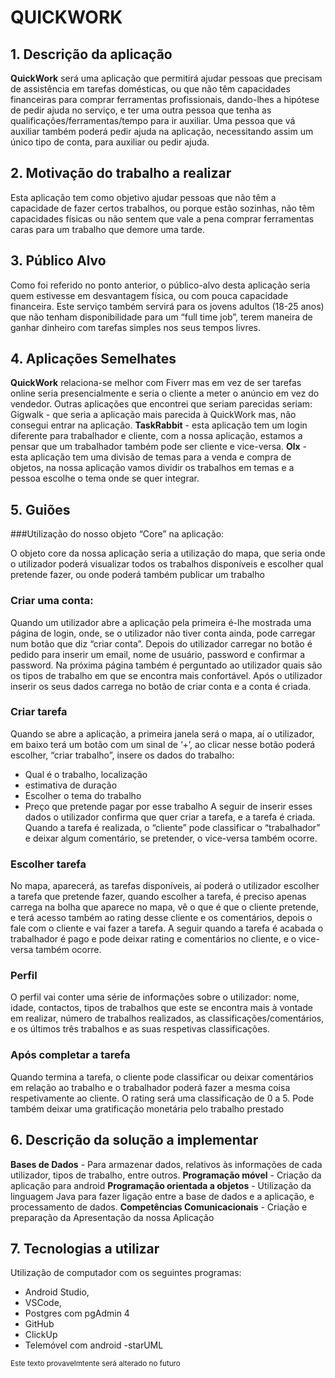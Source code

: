 # QUICKWORK


## 1. Descrição da aplicação

**QuickWork** será uma aplicação que permitirá ajudar pessoas que precisam de
assistência em tarefas domésticas, ou que não têm capacidades financeiras para
comprar ferramentas profissionais, dando-lhes a hipótese de pedir ajuda no serviço, e
ter uma outra pessoa que tenha as qualificações/ferramentas/tempo para ir auxiliar.
Uma pessoa que vá auxiliar também poderá pedir ajuda na aplicação,
necessitando assim um único tipo de conta, para auxiliar ou pedir ajuda.

## 2. Motivação do trabalho a realizar

Esta aplicação tem como objetivo ajudar pessoas que não têm a capacidade de
fazer certos trabalhos, ou porque estão sozinhas, não têm capacidades físicas ou não
sentem que vale a pena comprar ferramentas caras para um trabalho que demore uma
tarde.


## 3. Público Alvo

Como foi referido no ponto anterior, o público-alvo desta aplicação seria quem
estivesse em desvantagem física, ou com pouca capacidade financeira. Este serviço
também servirá para os jovens adultos (18-25 anos) que não tenham disponibilidade
para um “full time job”, terem maneira de ganhar dinheiro com tarefas simples nos
seus tempos livres.

## 4. Aplicações Semelhates

**QuickWork** relaciona-se melhor com Fiverr mas em vez de ser tarefas online seria
presencialmente e seria o cliente a meter o anúncio em vez do vendedor. Outras
aplicações que encontrei que seriam parecidas seriam:
Gigwalk - que seria a aplicação mais parecida à QuickWork mas, não consegui entrar
na aplicação.
**TaskRabbit** - esta aplicação tem um login diferente para trabalhador e cliente, com a
nossa aplicação, estamos a pensar que um trabalhador também pode ser cliente e
vice-versa.
**Olx** - esta aplicação tem uma divisão de temas para a venda e compra de objetos, na
nossa aplicação vamos dividir os trabalhos em temas e a pessoa escolhe o tema onde
se quer integrar.

## 5. Guiões

###Utilização do nosso objeto “Core” na aplicação:

O objeto core da nossa aplicação seria a utilização do mapa, que seria onde o
utilizador poderá visualizar todos os trabalhos disponíveis e escolher qual pretende
fazer, ou onde poderá também publicar um trabalho

### Criar uma conta:

Quando um utilizador abre a aplicação pela primeira é-lhe mostrada uma
página de login, onde, se o utilizador não tiver conta ainda, pode carregar num botão
que diz “criar conta”.
Depois do utilizador carregar no botão é pedido para inserir um email, nome de
usuário, password e confirmar a password.
Na próxima página também é perguntado ao utilizador quais são os tipos de trabalho
em que se encontra mais confortável.
Após o utilizador inserir os seus dados carrega no botão de criar conta e a conta é
criada.

### Criar tarefa

Quando se abre a aplicação, a primeira janela será o mapa, aí o utilizador, em
baixo terá um botão com um sinal de ‘+’, ao clicar nesse botão poderá escolher, “criar
trabalho”, insere os dados do trabalho:
- Qual é o trabalho, localização
- estimativa de duração
- Escolher o tema do trabalho
- Preço que pretende pagar por esse trabalho
A seguir de inserir esses dados o utilizador confirma que quer criar a tarefa, e a tarefa
é criada.
Quando a tarefa é realizada, o “cliente” pode classificar o “trabalhador” e deixar algum
comentário, se pretender, o vice-versa também ocorre.

### Escolher tarefa

No mapa, aparecerá, as tarefas disponíveis, aí poderá o utilizador escolher a
tarefa que pretende fazer, quando escolher a tarefa, é preciso apenas carrega na bolha
que aparece no mapa, vê o que é que o cliente pretende, e terá acesso também ao
rating desse cliente e os comentários, depois o fale com o cliente e vai fazer a tarefa. A
seguir quando a tarefa é acabada o trabalhador é pago e pode deixar rating e
comentários no cliente, e o vice-versa também ocorre.

### Perfil 

O perfil vai conter uma série de informações sobre o utilizador: nome, idade,
contactos, tipos de trabalhos que este se encontra mais à vontade em realizar, número
de trabalhos realizados, as classificações/comentários, e os últimos três trabalhos e as
suas respetivas classificações. 


### Após completar a tarefa

Quando termina a tarefa, o cliente pode classificar ou deixar comentários em
relação ao trabalho e o trabalhador poderá fazer a mesma coisa respetivamente ao
cliente. O rating será uma classificação de 0 a 5. Pode também deixar uma gratificação
monetária pelo trabalho prestado

## 6. Descrição da solução a implementar

**Bases de Dados** -  Para armazenar dados, relativos às informações de cada utilizador,
tipos de trabalho, entre outros.
**Programação móvel** - Criação da aplicação para android
**Programação orientada a objetos** - Utilização da linguagem Java para fazer ligação
entre a base de dados e a aplicação, e processamento de dados.
**Competências Comunicacionais** - Criação e preparação da Apresentação da nossa
Aplicação

## 7. Tecnologias a utilizar

Utilização de computador com os seguintes programas:
- Android Studio,
- VSCode,
- Postgres com pgAdmin 4
- GitHub
- ClickUp
- Telemóvel com android 
-starUML


<sub> Este texto provavelmtente será alterado no futuro </sub>
